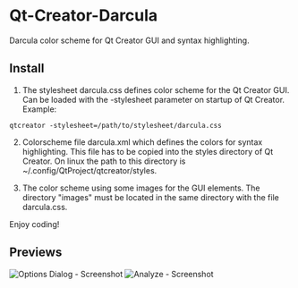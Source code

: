 Qt-Creator-Darcula
==================

Darcula color scheme for Qt Creator GUI and syntax highlighting. 

Install
-------

1. The stylesheet darcula.css defines color scheme for the Qt Creator GUI. Can be loaded with the -stylesheet parameter on startup of Qt Creator.  
  Example:
  ```
  qtcreator -stylesheet=/path/to/stylesheet/darcula.css
  ```
  
2. Colorscheme file darcula.xml which defines the colors for syntax highlighting. This file has to be copied into the styles directory of Qt Creator.
On linux the path to this directory is ~/.config/QtProject/qtcreator/styles.

3. The color scheme using some images for the GUI elements. The directory "images" must be located in the same directory with the file darcula.css.


Enjoy coding!

Previews
--------
![Options Dialog - Screenshot](http://webstyle.od.ua/test/qt-creator-darcula/previews/screen1.png)
![Analyze - Screenshot](http://webstyle.od.ua/test/qt-creator-darcula/previews/screen2.png)